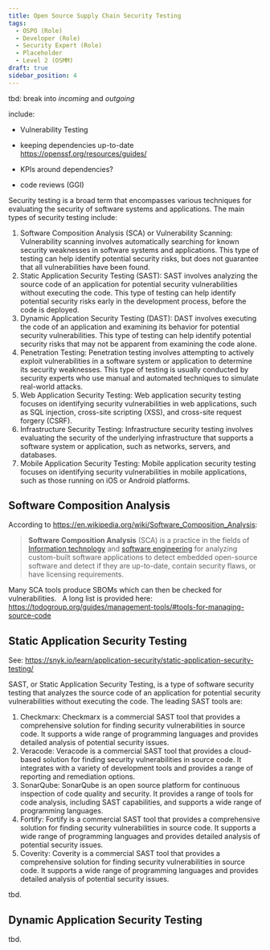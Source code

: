```yaml
---
title: Open Source Supply Chain Security Testing
tags: 
  - OSPO (Role)
  - Developer (Role)
  - Security Expert (Role)
  - Placeholder
  - Level 2 (OSMM) 
draft: true
sidebar_position: 4
---
```


tbd: break into _incoming_ and _outgoing_

include:
 - Vulnerability Testing
 - keeping dependencies up-to-date https://openssf.org/resources/guides/
 

- KPIs around dependencies?

- code reviews (GGI)


Security testing is a broad term that encompasses various techniques for evaluating the security of software systems and applications. The main types of security testing include:

1. Software Composition Analysis (SCA) or Vulnerability Scanning: Vulnerability scanning involves automatically searching for known security weaknesses in software systems and applications. This type of testing can help identify potential security risks, but does not guarantee that all vulnerabilities have been found.
2. Static Application Security Testing (SAST): SAST involves analyzing the source code of an application for potential security vulnerabilities without executing the code. This type of testing can help identify potential security risks early in the development process, before the code is deployed.
3. Dynamic Application Security Testing (DAST): DAST involves executing the code of an application and examining its behavior for potential security vulnerabilities. This type of testing can help identify potential security risks that may not be apparent from examining the code alone.
4. Penetration Testing: Penetration testing involves attempting to actively exploit vulnerabilities in a software system or application to determine its security weaknesses. This type of testing is usually conducted by security experts who use manual and automated techniques to simulate real-world attacks.
5. Web Application Security Testing: Web application security testing focuses on identifying security vulnerabilities in web applications, such as SQL injection, cross-site scripting (XSS), and cross-site request forgery (CSRF).
6. Infrastructure Security Testing: Infrastructure security testing involves evaluating the security of the underlying infrastructure that supports a software system or application, such as networks, servers, and databases.
7. Mobile Application Security Testing: Mobile application security testing focuses on identifying security vulnerabilities in mobile applications, such as those running on iOS or Android platforms.

## Software Composition Analysis

According to https://en.wikipedia.org/wiki/Software_Composition_Analysis:

> **Software Composition Analysis** (SCA) is a practice in the fields of [Information technology](https://en.wikipedia.org/wiki/Information_technology) and [software engineering](https://en.wikipedia.org/wiki/Software_engineering) for analyzing custom-built software applications to detect embedded open-source software and detect if they are up-to-date, contain security flaws, or have licensing requirements.

Many SCA tools produce SBOMs which can then be checked for vulnerabilities.   A long list is provided here: https://todogroup.org/guides/management-tools/#tools-for-managing-source-code

## Static Application Security Testing

See: https://snyk.io/learn/application-security/static-application-security-testing/

SAST, or Static Application Security Testing, is a type of software security testing that analyzes the source code of an application for potential security vulnerabilities without executing the code. The leading SAST tools are:

1. Checkmarx: Checkmarx is a commercial SAST tool that provides a comprehensive solution for finding security vulnerabilities in source code. It supports a wide range of programming languages and provides detailed analysis of potential security issues.
2. Veracode: Veracode is a commercial SAST tool that provides a cloud-based solution for finding security vulnerabilities in source code. It integrates with a variety of development tools and provides a range of reporting and remediation options.
3. SonarQube: SonarQube is an open source platform for continuous inspection of code quality and security. It provides a range of tools for code analysis, including SAST capabilities, and supports a wide range of programming languages.
4. Fortify: Fortify is a commercial SAST tool that provides a comprehensive solution for finding security vulnerabilities in source code. It supports a wide range of programming languages and provides detailed analysis of potential security issues.
5. Coverity: Coverity is a commercial SAST tool that provides a comprehensive solution for finding security vulnerabilities in source code. It supports a wide range of programming languages and provides detailed analysis of potential security issues.

tbd.

## Dynamic Application Security Testing 


tbd.